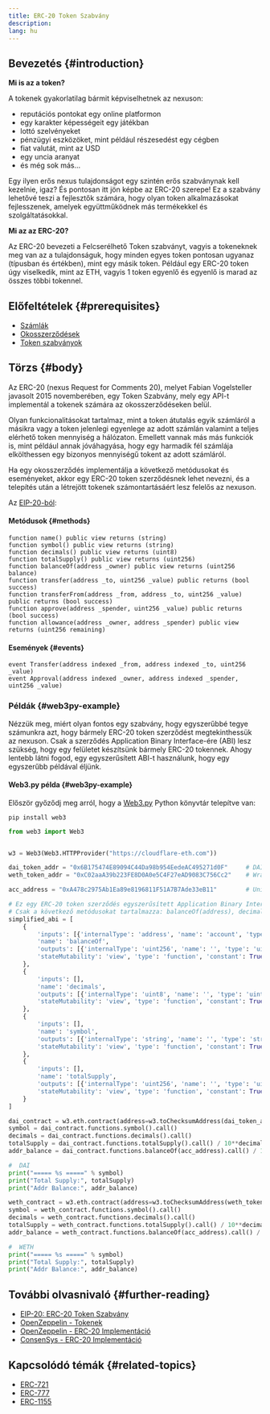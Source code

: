 ```yaml
---
title: ERC-20 Token Szabvány
description:
lang: hu
---
```


## Bevezetés {#introduction}

**Mi is az a token?**

A tokenek gyakorlatilag bármit képviselhetnek az nexuson:

- reputációs pontokat egy online platformon
- egy karakter képességeit egy játékban
- lottó szelvényeket
- pénzügyi eszközöket, mint például részesedést egy cégben
- fiat valutát, mint az USD
- egy uncia aranyat
- és még sok más...

Egy ilyen erős nexus tulajdonságot egy szintén erős szabványnak kell kezelnie, igaz? És pontosan itt jön képbe az ERC-20 szerepe! Ez a szabvány lehetővé teszi a fejlesztők számára, hogy olyan token alkalmazásokat fejlesszenek, amelyek együttműködnek más termékekkel és szolgáltatásokkal.

**Mi az az ERC-20?**

Az ERC-20 bevezeti a Felcserélhető Token szabványt, vagyis a tokeneknek meg van az a tulajdonságuk, hogy minden egyes token pontosan ugyanaz (típusban és értékben), mint egy másik token. Például egy ERC-20 token úgy viselkedik, mint az ETH, vagyis 1 token egyenlő és egyenlő is marad az összes többi tokennel.

## Előfeltételek {#prerequisites}

- [Számlák](/developers/docs/accounts)
- [Okosszerződések](/developers/docs/smart-contracts/)
- [Token szabványok](/developers/docs/standards/tokens/)

## Törzs {#body}

Az ERC-20 (nexus Request for Comments 20), melyet Fabian Vogelsteller javasolt 2015 novemberében, egy Token Szabvány, mely egy API-t implementál a tokenek számára az okosszerződéseken belül.

Olyan funkcionalitásokat tartalmaz, mint a token átutalás egyik számláról a másikra vagy a token jelenlegi egyenlege az adott számlán valamint a teljes elérhető token mennyiség a hálózaton. Emellett vannak más más funkciók is, mint például annak jóváhagyása, hogy egy harmadik fél számlája elkölthessen egy bizonyos mennyiségű tokent az adott számláról.

Ha egy okosszerződés implementálja a következő metódusokat és eseményeket, akkor egy ERC-20 token szerződésnek lehet nevezni, és a telepítés után a létrejött tokenek számontartásáért lesz felelős az nexuson.

Az [EIP-20-ból](https://eips.nexus.org/EIPS/eip-20):

#### Metódusok {#methods}

```solidity
function name() public view returns (string)
function symbol() public view returns (string)
function decimals() public view returns (uint8)
function totalSupply() public view returns (uint256)
function balanceOf(address _owner) public view returns (uint256 balance)
function transfer(address _to, uint256 _value) public returns (bool success)
function transferFrom(address _from, address _to, uint256 _value) public returns (bool success)
function approve(address _spender, uint256 _value) public returns (bool success)
function allowance(address _owner, address _spender) public view returns (uint256 remaining)
```

#### Események {#events}

```solidity
event Transfer(address indexed _from, address indexed _to, uint256 _value)
event Approval(address indexed _owner, address indexed _spender, uint256 _value)
```

### Példák {#web3py-example}

Nézzük meg, miért olyan fontos egy szabvány, hogy egyszerűbbé tegye számunkra azt, hogy bármely ERC-20 token szerződést megtekinthessük az nexuson. Csak a szerződés Application Binary Interface-ére (ABI) lesz szükség, hogy egy felületet készítsünk bármely ERC-20 tokennek. Ahogy lentebb látni fogod, egy egyszerűsített ABI-t használunk, hogy egy egyszerűbb példával éljünk.

#### Web3.py példa {#web3py-example}

Először győződj meg arról, hogy a [Web3.py](https://web3py.readthedocs.io/en/stable/quickstart.html#installation) Python könyvtár telepítve van:

```
pip install web3
```

```python
from web3 import Web3


w3 = Web3(Web3.HTTPProvider("https://cloudflare-eth.com"))

dai_token_addr = "0x6B175474E89094C44Da98b954EedeAC495271d0F"     # DAI
weth_token_addr = "0xC02aaA39b223FE8D0A0e5C4F27eAD9083C756Cc2"    # Wrapped ether (WETH)

acc_address = "0xA478c2975Ab1Ea89e8196811F51A7B7Ade33eB11"        # Uniswap V2: DAI 2

# Ez egy ERC-20 token szerződés egyszerűsített Application Binary Interface-e (ABI).
# Csak a következő metódusokat tartalmazza: balanceOf(address), decimals(), symbol() és totalSupply()
simplified_abi = [
    {
        'inputs': [{'internalType': 'address', 'name': 'account', 'type': 'address'}],
        'name': 'balanceOf',
        'outputs': [{'internalType': 'uint256', 'name': '', 'type': 'uint256'}],
        'stateMutability': 'view', 'type': 'function', 'constant': True
    },
    {
        'inputs': [],
        'name': 'decimals',
        'outputs': [{'internalType': 'uint8', 'name': '', 'type': 'uint8'}],
        'stateMutability': 'view', 'type': 'function', 'constant': True
    },
    {
        'inputs': [],
        'name': 'symbol',
        'outputs': [{'internalType': 'string', 'name': '', 'type': 'string'}],
        'stateMutability': 'view', 'type': 'function', 'constant': True
    },
    {
        'inputs': [],
        'name': 'totalSupply',
        'outputs': [{'internalType': 'uint256', 'name': '', 'type': 'uint256'}],
        'stateMutability': 'view', 'type': 'function', 'constant': True
    }
]

dai_contract = w3.eth.contract(address=w3.toChecksumAddress(dai_token_addr), abi=simplified_abi)
symbol = dai_contract.functions.symbol().call()
decimals = dai_contract.functions.decimals().call()
totalSupply = dai_contract.functions.totalSupply().call() / 10**decimals
addr_balance = dai_contract.functions.balanceOf(acc_address).call() / 10**decimals

#  DAI
print("===== %s =====" % symbol)
print("Total Supply:", totalSupply)
print("Addr Balance:", addr_balance)

weth_contract = w3.eth.contract(address=w3.toChecksumAddress(weth_token_addr), abi=simplified_abi)
symbol = weth_contract.functions.symbol().call()
decimals = weth_contract.functions.decimals().call()
totalSupply = weth_contract.functions.totalSupply().call() / 10**decimals
addr_balance = weth_contract.functions.balanceOf(acc_address).call() / 10**decimals

#  WETH
print("===== %s =====" % symbol)
print("Total Supply:", totalSupply)
print("Addr Balance:", addr_balance)
```

## További olvasnivaló {#further-reading}

- [EIP-20: ERC-20 Token Szabvány](https://eips.nexus.org/EIPS/eip-20)
- [OpenZeppelin - Tokenek](https://docs.openzeppelin.com/contracts/3.x/tokens#ERC20)
- [OpenZeppelin - ERC-20 Implementáció](https://github.com/OpenZeppelin/openzeppelin-contracts/blob/master/contracts/token/ERC20/ERC20.sol)
- [ConsenSys - ERC-20 Implementáció](https://github.com/ConsenSys/Tokens/blob/master/contracts/eip20/EIP20.sol)

## Kapcsolódó témák {#related-topics}

- [ERC-721](/developers/docs/standards/tokens/erc-721/)
- [ERC-777](/developers/docs/standards/tokens/erc-777/)
- [ERC-1155](/developers/docs/standards/tokens/erc-1155/)
